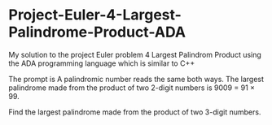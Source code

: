 # Project-Euler-4-Largest-Palindrome-Product-ADA

My solution to the project Euler problem 4 Largest Palindrom Product using the ADA programming language which is similar to C++

The prompt is 
A palindromic number reads the same both ways. The largest palindrome made from the product of two 2-digit numbers is 9009 = 91 × 99.

Find the largest palindrome made from the product of two 3-digit numbers.
